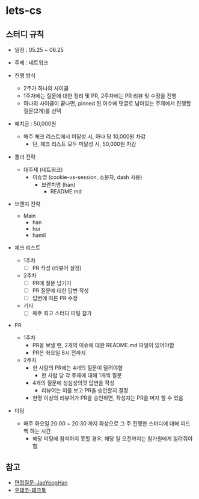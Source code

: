 # lets-cs

## 스터디 규칙
- 일정 : 05.25 ~ 06.25
- 주제 : 네트워크
- 진행 방식 
  - 2주가 하나의 사이클
  - 1주차에는 질문에 대한 정리 및 PR, 2주차에는 PR 리뷰 및 수정을 진행
  - 하나의 사이클이 끝나면, pinned 된 이슈에 댓글로 남아있는 주제에서 진행할 질문(2개)를 선택
 
- 예치금 : 50,000원
  - 매주 체크 리스트에서 미달성 시, 하나 당 10,000원 차감
      - 단, 체크 리스트 모두 미달성 시, 50,000원 차감
- 폴더 전략
    - 대주제 (네트워크)
        - 이슈명 (cookie-vs-session, 소문자, dash 사용)
            - 브랜치명 (han)
                - README.md
- 브랜치 전략
    - Main
        - han
        - hoi
        - hamil

- 체크 리스트
    - 1주차
        - [ ] PR 작성 (리뷰어 설정)
    - 2주차
        - [ ] PR에 질문 남기기
        - [ ] PR 질문에 대한 답변 작성
        - [ ] 답변에 따른 PR 수정
    - 기타
        - [ ] 매주 회고 스터디 미팅 참가 
 - PR
   - 1주차
      - PR을 보낼 땐, 2개의 이슈에 대한 README.md 파일이 있어야함
      - PR은 화요일 8시 전까지
    - 2주차
      - 한 사람의 PR에는 4개의 질문이 달려야함
        - 한 사람 당 각 주제에 대해 1개씩 질문
      - 4개의 질문에 성심성의껏 답변을 작성
          - 리뷰어는 이를 보고 PR을 승인할지 결정
       - 한명 이상의 리뷰어가 PR을 승인하면, 작성자는 PR을 머지 할 수 있음
- 미팅
  - 매주 화요일 20:00 ~ 20:30 까지 화상으로 그 주 진행한 스터디에 대해 피드백 하는 시간
    - 해당 미팅에 참석하지 못할 경우, 해당 일 오전까지는 참가원에게 알려줘야함
 
 ## 참고
 - [면접질문-JaeYeopHan](https://github.com/JaeYeopHan/Interview_Question_for_Beginner)
 - [우테코-테크톡](https://www.youtube.com/watch?v=vNsZXC3VgUA&list=PLgXGHBqgT2TvpJ_p9L_yZKPifgdBOzdVH)
